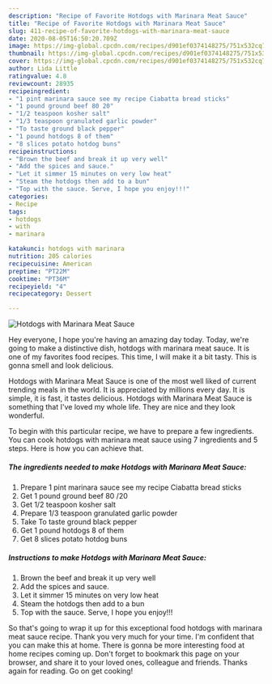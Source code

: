```yaml
---
description: "Recipe of Favorite Hotdogs with Marinara Meat Sauce"
title: "Recipe of Favorite Hotdogs with Marinara Meat Sauce"
slug: 411-recipe-of-favorite-hotdogs-with-marinara-meat-sauce
date: 2020-08-05T16:50:20.709Z
image: https://img-global.cpcdn.com/recipes/d901ef0374148275/751x532cq70/hotdogs-with-marinara-meat-sauce-recipe-main-photo.jpg
thumbnail: https://img-global.cpcdn.com/recipes/d901ef0374148275/751x532cq70/hotdogs-with-marinara-meat-sauce-recipe-main-photo.jpg
cover: https://img-global.cpcdn.com/recipes/d901ef0374148275/751x532cq70/hotdogs-with-marinara-meat-sauce-recipe-main-photo.jpg
author: Lida Little
ratingvalue: 4.8
reviewcount: 28935
recipeingredient:
- "1 pint marinara sauce see my recipe Ciabatta bread sticks"
- "1 pound ground beef 80 20"
- "1/2 teaspoon kosher salt"
- "1/3 teaspoon granulated garlic powder"
- "To taste ground black pepper"
- "1 pound hotdogs 8 of them"
- "8 slices potato hotdog buns"
recipeinstructions:
- "Brown the beef and break it up very well"
- "Add the spices and sauce."
- "Let it simmer 15 minutes on very low heat"
- "Steam the hotdogs then add to a bun"
- "Top with the sauce. Serve, I hope you enjoy!!!"
categories:
- Recipe
tags:
- hotdogs
- with
- marinara

katakunci: hotdogs with marinara 
nutrition: 205 calories
recipecuisine: American
preptime: "PT22M"
cooktime: "PT36M"
recipeyield: "4"
recipecategory: Dessert

---
```



![Hotdogs with Marinara Meat Sauce](https://img-global.cpcdn.com/recipes/d901ef0374148275/751x532cq70/hotdogs-with-marinara-meat-sauce-recipe-main-photo.jpg)

Hey everyone, I hope you're having an amazing day today. Today, we're going to make a distinctive dish, hotdogs with marinara meat sauce. It is one of my favorites food recipes. This time, I will make it a bit tasty. This is gonna smell and look delicious.

Hotdogs with Marinara Meat Sauce is one of the most well liked of current trending meals in the world. It is appreciated by millions every day. It is simple, it is fast, it tastes delicious. Hotdogs with Marinara Meat Sauce is something that I've loved my whole life. They are nice and they look wonderful.




To begin with this particular recipe, we have to prepare a few ingredients. You can cook hotdogs with marinara meat sauce using 7 ingredients and 5 steps. Here is how you can achieve that.

<!--inarticleads1-->

##### The ingredients needed to make Hotdogs with Marinara Meat Sauce:

1. Prepare 1 pint marinara sauce see my recipe Ciabatta bread sticks
1. Get 1 pound ground beef 80 /20
1. Get 1/2 teaspoon kosher salt
1. Prepare 1/3 teaspoon granulated garlic powder
1. Take To taste ground black pepper
1. Get 1 pound hotdogs 8 of them
1. Get 8 slices potato hotdog buns




<!--inarticleads2-->

##### Instructions to make Hotdogs with Marinara Meat Sauce:

1. Brown the beef and break it up very well
1. Add the spices and sauce.
1. Let it simmer 15 minutes on very low heat
1. Steam the hotdogs then add to a bun
1. Top with the sauce. Serve, I hope you enjoy!!!




So that's going to wrap it up for this exceptional food hotdogs with marinara meat sauce recipe. Thank you very much for your time. I'm confident that you can make this at home. There is gonna be more interesting food at home recipes coming up. Don't forget to bookmark this page on your browser, and share it to your loved ones, colleague and friends. Thanks again for reading. Go on get cooking!
